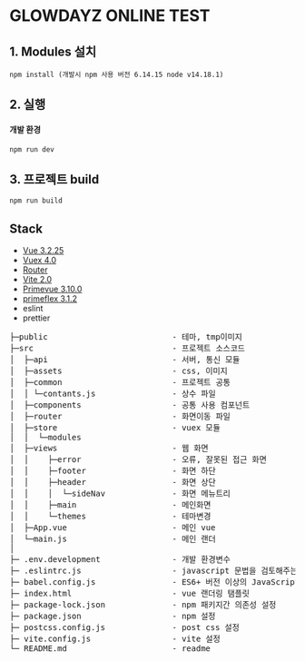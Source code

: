 # GLOWDAYZ ONLINE TEST

## 1. Modules 설치

```
npm install (개발시 npm 사용 버전 6.14.15 node v14.18.1)
```

## 2. 실행

#### 개발 환경
```
npm run dev
```

## 3. 프로젝트 build
```
npm run build
```

## Stack

-   [Vue 3.2.25](https://v3.vuejs.org/)
-   [Vuex 4.0](https://vuex.vuejs.org)
-   [Router](https://router.vuejs.org/)
-   [Vite 2.0](https://vitejs.dev/)
-   [Primevue 3.10.0](https://primefaces.org/primevue/#/)
-   [primeflex 3.1.2](https://www.primefaces.org/primeflex/)
-   eslint
-   prettier

<pre>
├─public                          - 테마, tmp이미지
├─src                             - 프로젝트 소스코드
│  ├─api                          - 서버, 통신 모듈
│  ├─assets                       - css, 이미지
│  ├─common                       - 프로젝트 공통
│  │ └─contants.js                - 상수 파일
│  ├─components                   - 공통 사용 컴포넌트
│  ├─router                       - 화면이동 파일
│  ├─store                        - vuex 모듈
│  │  └─modules
│  ├─views                        - 웹 화면
│  │    ├─error                   - 오류, 잘못된 접근 화면
│  │    ├─footer                  - 화면 하단
│  │    ├─header                  - 화면 상단
│  │    │  └─sideNav              - 화면 메뉴트리
│  │    ├─main                    - 메인화면
│  │    └─themes                  - 테마변경
│  ├─App.vue                      - 메인 vue
│  └─main.js                      - 메인 랜더
│
├─ .env.development               - 개발 환경변수
├─ .eslintrc.js                   - javascript 문법을 검토해주는 도구
├─ babel.config.js                - ES6+ 버전 이상의 JavaScript, JSX, TypeScript 코드를 하위 버전의 JavaScript 문법으로 변환
├─ index.html                     - vue 랜더링 탬플릿
├─ package-lock.json              - npm 패키지간 의존성 설정
├─ package.json                   - npm 설정
├─ postcss.config.js              - post css 설정
├─ vite.config.js                 - vite 설정
└─ README.md                      - readme

</pre>